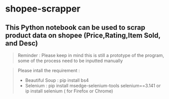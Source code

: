 # shopee-scrapper

## This Python notebook can be used to scrap product data on shopee (Price,Rating,Item Sold, and Desc)

> Reminder : Please keep in mind this is still a prototype of the program, some of the process need to be inputted manually

> Please intall the requirement :
>   - Beautiful Soup : pip install bs4
>   - Selenium : pip install msedge-selenium-tools selenium==3.141 or ip install selenium ( for Firefox or Chrome)
